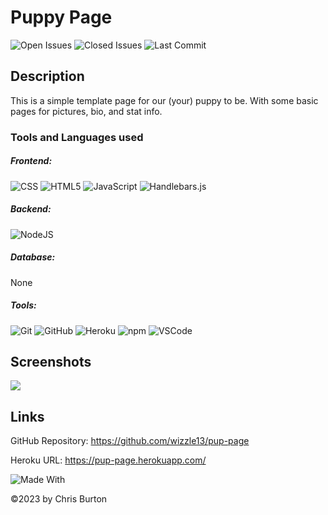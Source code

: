 
  # Puppy Page
  

  ![Open Issues](https://img.shields.io/github/issues-raw/wizzle13/pup-page?style=plastic)
  ![Closed Issues](https://img.shields.io/github/issues-closed-raw/wizzle13/pup-page?label=Closed%20Issues&style=plastic)
  ![Last Commit](https://img.shields.io/github/last-commit/wizzle13/pup-page?style=plastic)
  
  ## Description
  This is a simple template page for our (your) puppy to be.  With some basic pages for pictures, bio, and stat info.  

  ### Tools and Languages used
  ##### Frontend:
  ![CSS](https://img.shields.io/badge/CSS3-1572B6?style=plastic&logo=css3&logoColor=white)
  ![HTML5](https://img.shields.io/badge/HTML5-E34F26?style=plastic&logo=html5&logoColor=white)
  ![JavaScript](https://img.shields.io/badge/-JavaScript-F7DF1E?style=plastic&logo=Javascript&logoColor=white)
  ![Handlebars.js](https://img.shields.io/badge/Handlebars.js-000000?plastic&logo=handlebars.js&logoColor=white) 
  ##### Backend:
  ![NodeJS](https://img.shields.io/badge/Node.js-43853D?style=plastic&logo=node.js&logoColor=white)
  ##### Database:
  None
  ##### Tools:
  ![Git](https://img.shields.io/badge/Git-F05032?plastic&logo=Git&logoColor=white)
  ![GitHub](https://img.shields.io/badge/GitHub-181717?plastic&logo=GitHub&logoColor=white)
  ![Heroku](https://img.shields.io/badge/Heroku-430098?style=plastic&logo=heroku&logoColor=white)
  ![npm](https://img.shields.io/badge/npm-CB3837?plastic&logo=npm&logoColor=white)
  ![VSCode](https://img.shields.io/badge/VSCode-007ACC?plastic&logo=visualstudiocode&logoColor=white)
  
  
   ## Screenshots
  <img src="/screenshot">


  ## Links
  GitHub Repository: https://github.com/wizzle13/pup-page

  Heroku URL: https://pup-page.herokuapp.com/


![Made With](https://img.shields.io/badge/Made%20with-Ultimate%20README%20Generator-blue?style=plastic)

  &copy;2023 by Chris Burton

